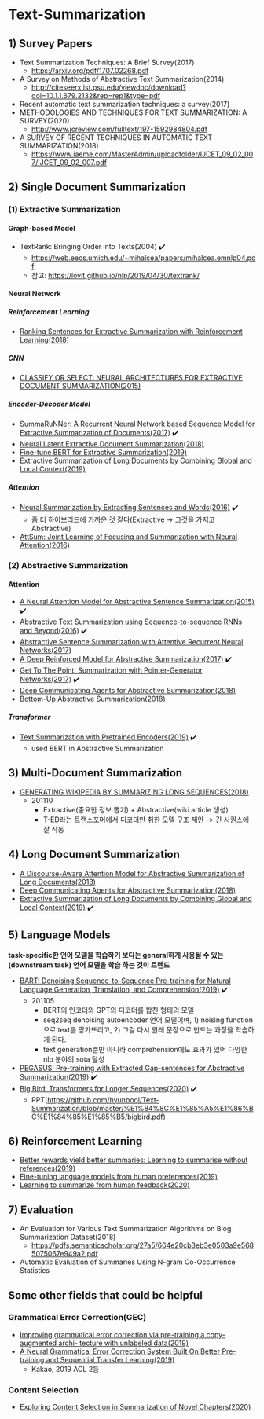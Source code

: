 # Text-Summarization
## 1) Survey Papers
* Text Summarization Techniques: A Brief Survey(2017)
    - https://arxiv.org/pdf/1707.02268.pdf
* A Survey on Methods of Abstractive Text Summarization(2014)
    - http://citeseerx.ist.psu.edu/viewdoc/download?doi=10.1.1.679.2132&rep=rep1&type=pdf
* Recent automatic text summarization techniques: a survey(2017)
* METHODOLOGIES AND TECHNIQUES FOR TEXT SUMMARIZATION: A SURVEY(2020)
    - http://www.jcreview.com/fulltext/197-1592984804.pdf
* A SURVEY OF RECENT TECHNIQUES IN AUTOMATIC TEXT SUMMARIZATION(2018)
    - https://www.iaeme.com/MasterAdmin/uploadfolder/IJCET_09_02_007/IJCET_09_02_007.pdf

## 2) Single Document Summarization
### (1) Extractive Summarization
#### Graph-based Model
- TextRank: Bringing Order into Texts(2004) ✔️
    - https://web.eecs.umich.edu/~mihalcea/papers/mihalcea.emnlp04.pdf
    - 참고: https://lovit.github.io/nlp/2019/04/30/textrank/
#### Neural Network
##### Reinforcement Learning
* [Ranking Sentences for Extractive Summarization with Reinforcement Learning(2018)](https://arxiv.org/pdf/1802.08636.pdf)

##### CNN
* [CLASSIFY OR SELECT: NEURAL ARCHITECTURES FOR EXTRACTIVE DOCUMENT SUMMARIZATION(2015)](https://arxiv.org/pdf/1611.04244.pdf)

##### Encoder-Decoder Model
* [SummaRuNNer: A Recurrent Neural Network based Sequence Model for Extractive Summarization of Documents(2017)](https://arxiv.org/abs/1611.04230) ✔️
* [Neural Latent Extractive Document Summarization(2018)](https://www.aclweb.org/anthology/D18-1088.pdf) 
* [Fine-tune BERT for Extractive Summarization(2019)](https://arxiv.org/abs/1903.10318) 
* [Extractive Summarization of Long Documents by Combining Global and Local Context(2019)](https://arxiv.org/abs/1909.08089)

##### Attention
* [Neural Summarization by Extracting Sentences and Words(2016)](https://arxiv.org/abs/1603.07252) ✔️
    - 좀 더 하이브리드에 가까운 것 같다(Extractive -> 그것을 가지고 Abstractive) 
* [AttSum: Joint Learning of Focusing and Summarization with Neural Attention(2016)](https://arxiv.org/abs/1604.00125)

### (2) Abstractive Summarization
#### Attention
* [A Neural Attention Model for Abstractive Sentence Summarization(2015)](https://arxiv.org/abs/1509.00685) ✔️ 
* [Abstractive Text Summarization using Sequence-to-sequence RNNs and Beyond(2016)](https://arxiv.org/abs/1602.06023) ✔️
* [Abstractive Sentence Summarization with Attentive Recurrent Neural Networks(2017)](https://nlp.seas.harvard.edu/papers/naacl16_summary.pdf)
* [A Deep Reinforced Model for Abstractive Summarization(2017)](https://arxiv.org/abs/1705.04304) ✔️
* [Get To The Point: Summarization with Pointer-Generator Networks(2017)](https://arxiv.org/abs/1704.04368)  ✔️ 
* [Deep Communicating Agents for Abstractive Summarization(2018)](https://www.aclweb.org/anthology/N18-1150.pdf)
* [Bottom-Up Abstractive Summarization(2018)](https://arxiv.org/pdf/1808.10792.pdf)

##### Transformer
* [Text Summarization with Pretrained Encoders(2019)](https://arxiv.org/pdf/1908.08345.pdf)  ✔️ 
    - used BERT in Abstractive Summarization

## 3) Multi-Document Summarization
* [GENERATING WIKIPEDIA BY SUMMARIZING LONG SEQUENCES(2018)](https://arxiv.org/abs/1801.10198)
    * 201110
        * Extractive(중요한 정보 뽑기) + Abstractive(wiki article 생성)
        * T-ED라는 트랜스포머에서 디코더만 취한 모델 구조 제안 -> 긴 시퀀스에 잘 작동
        
## 4) Long Document Summarization
* [A Discourse-Aware Attention Model for Abstractive Summarization of Long Documents(2018)](https://www.aclweb.org/anthology/N18-2097.pdf)
* [Deep Communicating Agents for Abstractive Summarization(2018)](https://www.aclweb.org/anthology/N18-1150/)
* [Extractive Summarization of Long Documents by Combining Global and Local Context(2019)](https://www.aclweb.org/anthology/D19-1298.pdf) ✔️

## 5) Language Models
**task-specific한 언어 모델을 학습하기 보다는 general하게 사용될 수 있는(downstream task) 언어 모델을 학습 하는 것이 트렌드**
* [BART: Denoising Sequence-to-Sequence Pre-training for Natural Language Generation, Translation, and Comprehension(2019)](https://arxiv.org/pdf/1910.13461.pdf) ✔️
    * 201105
        * BERT의 인코더와 GPT의 디코더를 합친 형태의 모델
        * seq2seq denoising autoencoder 언어 모델이며, 1) noising function으로 text를 망가뜨리고, 2) 그걸 다시 원래 문장으로 만드는 과정을 학습하게 된다.
        * text generation뿐만 아니라 comprehension에도 효과가 있어 다양한 nlp 분야의 sota 달성
* [PEGASUS: Pre-training with Extracted Gap-sentences for Abstractive Summarization(2019)](https://arxiv.org/abs/1912.08777)  ✔️
* [Big Bird: Transformers for Longer Sequences(2020)](https://papers.nips.cc/paper/2020/file/c8512d142a2d849725f31a9a7a361ab9-Paper.pdf) ✔️
    * PPT(https://github.com/hyunbool/Text-Summarization/blob/master/%E1%84%8C%E1%85%A5%E1%86%BC%E1%84%85%E1%85%B5/bigbird.pdf)

## 6) Reinforcement Learning
* [Better rewards yield better summaries: Learning to summarise without references(2019)](https://arxiv.org/pdf/1909.01214.pdf)
* [Fine-tuning language models from human preferences(2019)](https://arxiv.org/pdf/1909.08593.pdf)
* [Learning to summarize from human feedback(2020)](https://arxiv.org/pdf/2009.01325.pdf)

## 7) Evaluation
* An Evaluation for Various Text Summarization Algorithms on Blog Summarization Dataset(2018)
    - https://pdfs.semanticscholar.org/27a5/664e20cb3eb3e0503a9e5685075067e949a2.pdf
* Automatic Evaluation of Summaries Using N-gram Co-Occurrence Statistics

## Some other fields that could be helpful
### Grammatical Error Correction(GEC)
* [Improving grammatical error correction via pre-training a copy-augmented archi- tecture with unlabeled data(2019)](https://arxiv.org/abs/1903.00138)
* [A Neural Grammatical Error Correction System Built On Better Pre-training and Sequential Transfer Learning(2019)](https://arxiv.org/abs/1907.01256)
    - Kakao, 2019 ACL 2등
### Content Selection
* [Exploring Content Selection in Summarization of Novel Chapters(2020)](https://arxiv.org/abs/2005.01840)
